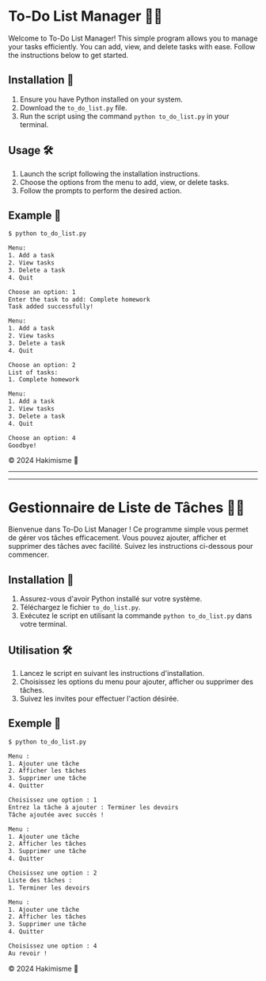 # To-Do List Manager 📝✨

Welcome to To-Do List Manager! This simple program allows you to manage your tasks efficiently. You can add, view, and delete tasks with ease. Follow the instructions below to get started.

## Installation 🚀

1. Ensure you have Python installed on your system.
2. Download the `to_do_list.py` file.
3. Run the script using the command `python to_do_list.py` in your terminal.

## Usage 🛠️

1. Launch the script following the installation instructions.
2. Choose the options from the menu to add, view, or delete tasks.
3. Follow the prompts to perform the desired action.

## Example 📝

```bash
$ python to_do_list.py

Menu:
1. Add a task
2. View tasks
3. Delete a task
4. Quit

Choose an option: 1
Enter the task to add: Complete homework
Task added successfully!

Menu:
1. Add a task
2. View tasks
3. Delete a task
4. Quit

Choose an option: 2
List of tasks:
1. Complete homework

Menu:
1. Add a task
2. View tasks
3. Delete a task
4. Quit

Choose an option: 4
Goodbye!
```

© 2024 Hakimisme 🌟

____________________________________________________________________________________________
____________________________________________________________________________________________


# Gestionnaire de Liste de Tâches 📝✨

Bienvenue dans To-Do List Manager ! Ce programme simple vous permet de gérer vos tâches efficacement. Vous pouvez ajouter, afficher et supprimer des tâches avec facilité. Suivez les instructions ci-dessous pour commencer.

## Installation 🚀

1. Assurez-vous d'avoir Python installé sur votre système.
2. Téléchargez le fichier `to_do_list.py`.
3. Exécutez le script en utilisant la commande `python to_do_list.py` dans votre terminal.

## Utilisation 🛠️

1. Lancez le script en suivant les instructions d'installation.
2. Choisissez les options du menu pour ajouter, afficher ou supprimer des tâches.
3. Suivez les invites pour effectuer l'action désirée.

## Exemple 📝

```bash
$ python to_do_list.py

Menu :
1. Ajouter une tâche
2. Afficher les tâches
3. Supprimer une tâche
4. Quitter

Choisissez une option : 1
Entrez la tâche à ajouter : Terminer les devoirs
Tâche ajoutée avec succès !

Menu :
1. Ajouter une tâche
2. Afficher les tâches
3. Supprimer une tâche
4. Quitter

Choisissez une option : 2
Liste des tâches :
1. Terminer les devoirs

Menu :
1. Ajouter une tâche
2. Afficher les tâches
3. Supprimer une tâche
4. Quitter

Choisissez une option : 4
Au revoir !
```

© 2024 Hakimisme 🌟
